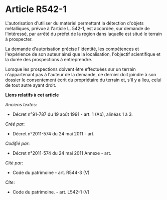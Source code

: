 # Article R542-1

L'autorisation d'utiliser du matériel permettant la détection d'objets métalliques, prévue à l'article L. 542-1, est
accordée, sur demande de l'intéressé, par arrêté du préfet de la région dans laquelle est situé le terrain à prospecter.

La demande d'autorisation précise l'identité, les compétences et l'expérience de son auteur ainsi que la localisation,
l'objectif scientifique et la durée des prospections à entreprendre.

Lorsque les prospections doivent être effectuées sur un terrain n'appartenant pas à l'auteur de la demande, ce dernier doit
joindre à son dossier le consentement écrit du propriétaire du terrain et, s'il y a lieu, celui de tout autre ayant droit.

**Liens relatifs à cet article**

_Anciens textes_:

  - Décret n°91-787 du 19 août 1991 - art. 1 (Ab), alinéas 1 à 3.

_Créé par_:

  - Décret n°2011-574 du 24 mai 2011  - art.

_Codifié par_:

  - Décret n°2011-574 du 24 mai 2011 Annexe - art.

_Cité par_:

  - Code du patrimoine - art. R544-3 (V)

_Cite_:

  - Code du patrimoine. - art. L542-1 (V)
